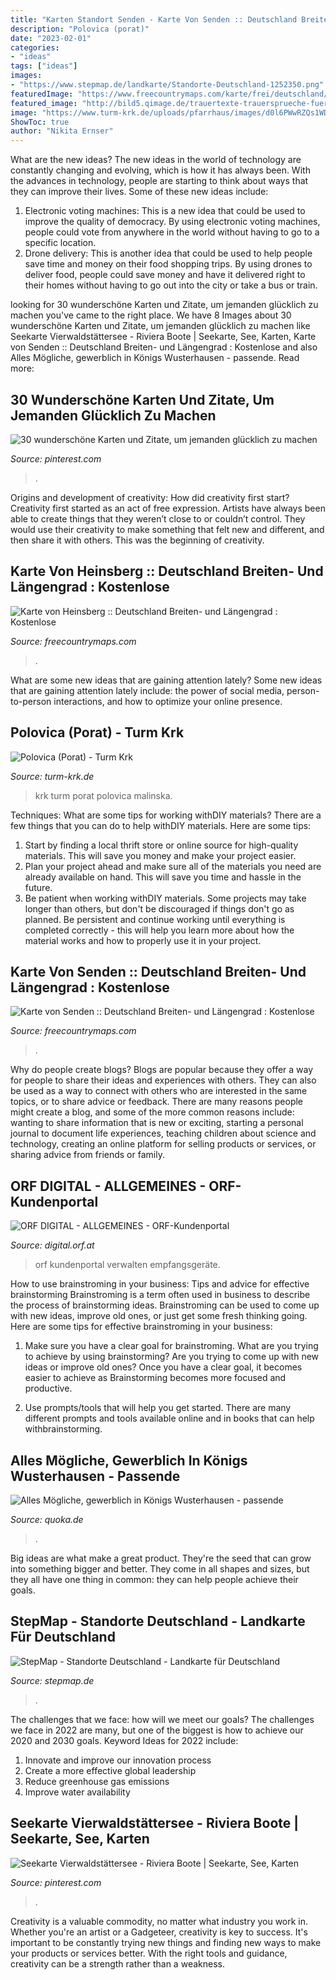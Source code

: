 ```yaml
---
title: "Karten Standort Senden - Karte Von Senden :: Deutschland Breiten- Und Längengrad : Kostenlose"
description: "Polovica (porat)"
date: "2023-02-01"
categories:
- "ideas"
tags: ["ideas"]
images:
- "https://www.stepmap.de/landkarte/Standorte-Deutschland-1252350.png"
featuredImage: "https://www.freecountrymaps.com/karte/frei/deutschland/deutschland-karte-240046109-senden-de.png"
featured_image: "http://bild5.qimage.de/trauertexte-trauersprueche-fuer-foto-bild-63611635.jpg"
image: "https://www.turm-krk.de/uploads/pfarrhaus/images/d0l6PWwRZQs1WD30ttYxKQ/thumb-big-turm-krk-hundestrand-polovica4.jpg"
ShowToc: true
author: "Nikita Ernser"
---
```



What are the new ideas?
The new ideas in the world of technology are constantly changing and evolving, which is how it has always been. With the advances in technology, people are starting to think about ways that they can improve their lives. Some of these new ideas include: 
1. Electronic voting machines: This is a new idea that could be used to improve the quality of democracy. By using electronic voting machines, people could vote from anywhere in the world without having to go to a specific location. 
2. Drone delivery: This is another idea that could be used to help people save time and money on their food shopping trips. By using drones to deliver food, people could save money and have it delivered right to their homes without having to go out into the city or take a bus or train. 

	

		
looking for 30 wunderschöne Karten und Zitate, um jemanden glücklich zu machen you've came to the right place. We have 8 Images about 30 wunderschöne Karten und Zitate, um jemanden glücklich zu machen like Seekarte Vierwaldstättersee - Riviera Boote | Seekarte, See, Karten, Karte von Senden :: Deutschland Breiten- und Längengrad : Kostenlose and also Alles Mögliche, gewerblich in Königs Wusterhausen - passende. Read more:
		
    
## 30 Wunderschöne Karten Und Zitate, Um Jemanden Glücklich Zu Machen

<img loading=lazy src="https://i.pinimg.com/736x/97/96/a4/9796a478a7f9fa5dce9d8f0342426b59.jpg" onerror="this.onerror=null;this.src='https://tse3.mm.bing.net/th?id=OIP.2P-mFPgDpgDxCL8sguv6KQHaHa&amp;pid=15.1';" alt="30 wunderschöne Karten und Zitate, um jemanden glücklich zu machen">

_Source: pinterest.com_

>. 

	

Origins and development of creativity: How did creativity first start?
Creativity first started as an act of free expression. Artists have always been able to create things that they weren’t close to or couldn’t control. They would use their creativity to make something that felt new and different, and then share it with others. This was the beginning of creativity.

    
## Karte Von Heinsberg :: Deutschland Breiten- Und Längengrad : Kostenlose

<img loading=lazy src="https://www.freecountrymaps.com/karte/frei/deutschland/deutschland-karte-240096286-heinsberg-de.png" onerror="this.onerror=null;this.src='https://tse2.mm.bing.net/th?id=OIP.Z5gCO5NykuAr2oUyJOrMsgHaE4&amp;pid=15.1';" alt="Karte von Heinsberg :: Deutschland Breiten- und Längengrad : Kostenlose">

_Source: freecountrymaps.com_

>. 

	

What are some new ideas that are gaining attention lately?
Some new ideas that are gaining attention lately include: the power of social media, person-to-person interactions, and how to optimize your online presence.

    
## Polovica (Porat) - Turm Krk

<img loading=lazy src="https://www.turm-krk.de/uploads/pfarrhaus/images/d0l6PWwRZQs1WD30ttYxKQ/thumb-big-turm-krk-hundestrand-polovica4.jpg" onerror="this.onerror=null;this.src='https://tse2.mm.bing.net/th?id=OIP.nzWxK2JwGAR1ZpOmnDli5QHaEK&amp;pid=15.1';" alt="Polovica (Porat) - Turm Krk">

_Source: turm-krk.de_

>krk turm porat polovica malinska. 

	

Techniques: What are some tips for working withDIY materials?
There are a few things that you can do to help withDIY materials. Here are some tips: 
1. Start by finding a local thrift store or online source for high-quality materials. This will save you money and make your project easier. 
2. Plan your project ahead and make sure all of the materials you need are already available on hand. This will save you time and hassle in the future. 
3. Be patient when working withDIY materials. Some projects may take longer than others, but don't be discouraged if things don't go as planned. Be persistent and continue working until everything is completed correctly - this will help you learn more about how the material works and how to properly use it in your project.

    
## Karte Von Senden :: Deutschland Breiten- Und Längengrad : Kostenlose

<img loading=lazy src="https://www.freecountrymaps.com/karte/frei/deutschland/deutschland-karte-240046109-senden-de.png" onerror="this.onerror=null;this.src='https://tse4.mm.bing.net/th?id=OIP.o_HX5kKs2o8O6bWT5_2i4wHaE4&amp;pid=15.1';" alt="Karte von Senden :: Deutschland Breiten- und Längengrad : Kostenlose">

_Source: freecountrymaps.com_

>. 

	

Why do people create blogs?
Blogs are popular because they offer a way for people to share their ideas and experiences with others. They can also be used as a way to connect with others who are interested in the same topics, or to share advice or feedback. There are many reasons people might create a blog, and some of the more common reasons include: wanting to share information that is new or exciting, starting a personal journal to document life experiences, teaching children about science and technology, creating an online platform for selling products or services, or sharing advice from friends or family.

    
## ORF DIGITAL - ALLGEMEINES - ORF-Kundenportal

<img loading=lazy src="https://digital.orf.at/cardless/rte/upload/symbole/orfgrafik/600px/p0403.png" onerror="this.onerror=null;this.src='https://tse2.mm.bing.net/th?id=OIP.1WvMQlih1dKSF0iY0Ha1XwHaJJ&amp;pid=15.1';" alt="ORF DIGITAL - ALLGEMEINES - ORF-Kundenportal">

_Source: digital.orf.at_

>orf kundenportal verwalten empfangsgeräte. 

	

How to use brainstroming in your business: Tips and advice for effective brainstorming
Brainstroming is a term often used in business to describe the process of brainstorming ideas. Brainstroming can be used to come up with new ideas, improve old ones, or just get some fresh thinking going. Here are some tips for effective brainstroming in your business: 
1. Make sure you have a clear goal for brainstroming. What are you trying to achieve by using brainstorming? Are you trying to come up with new ideas or improve old ones? Once you have a clear goal, it becomes easier to achieve as Brainstorming becomes more focused and productive. 

2. Use prompts/tools that will help you get started. There are many different prompts and tools available online and in books that can help withbrainstorming.

    
## Alles Mögliche, Gewerblich In Königs Wusterhausen - Passende

<img loading=lazy src="http://bild5.qimage.de/trauertexte-trauersprueche-fuer-foto-bild-63611635.jpg" onerror="this.onerror=null;this.src='https://tse1.mm.bing.net/th?id=OIP.l6fOVAs8egbp_XIl3wTwZgHaHa&amp;pid=15.1';" alt="Alles Mögliche, gewerblich in Königs Wusterhausen - passende">

_Source: quoka.de_

>. 

	

Big ideas are what make a great product. They're the seed that can grow into something bigger and better. They come in all shapes and sizes, but they all have one thing in common: they can help people achieve their goals.

    
## StepMap - Standorte Deutschland - Landkarte Für Deutschland

<img loading=lazy src="https://www.stepmap.de/landkarte/Standorte-Deutschland-1252350.png" onerror="this.onerror=null;this.src='https://tse4.mm.bing.net/th?id=OIP.cgF28R5mqgpqIVfZeB4XagHaHa&amp;pid=15.1';" alt="StepMap - Standorte Deutschland - Landkarte für Deutschland">

_Source: stepmap.de_

>. 

	

The challenges that we face: how will we meet our goals?
The challenges we face in 2022 are many, but one of the biggest is how to achieve our 2020 and 2030 goals. Keyword Ideas for 2022 include: 
1. Innovate and improve our innovation process 
2. Create a more effective global leadership 
3. Reduce greenhouse gas emissions 
4. Improve water availability 

    
## Seekarte Vierwaldstättersee - Riviera Boote | Seekarte, See, Karten

<img loading=lazy src="https://i.pinimg.com/originals/72/38/a5/7238a5863ea5a2f8c35650a6bd58c753.png" onerror="this.onerror=null;this.src='https://tse2.mm.bing.net/th?id=OIP.wIFwTGNUAmOWwkHFo1BCvAHaD1&amp;pid=15.1';" alt="Seekarte Vierwaldstättersee - Riviera Boote | Seekarte, See, Karten">

_Source: pinterest.com_

>. 

	

Creativity is a valuable commodity, no matter what industry you work in. Whether you're an artist or a Gadgeteer, creativity is key to success. It's important to be constantly trying new things and finding new ways to make your products or services better. With the right tools and guidance, creativity can be a strength rather than a weakness.

